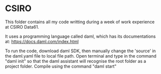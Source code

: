 # CSIRO

This folder contains all my code writting during a week of work experience at CSIRO Data61.

It uses a programming language called daml, which has its documentations at:
https://docs.daml.com/index.html

To run the code, download daml SDK, then manually change the 'source' in the daml.yaml file to local file path. Open terminal and type in the command "daml init" so that the daml assistant will recognise the root folder as a project folder. Compile using the command "daml start"

